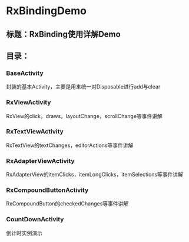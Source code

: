 # RxBindingDemo
## 标题：RxBinding使用详解Demo  
## 目录：
### BaseActivity
封装的基本Activity，主要是用来统一对Disposable进行add与clear
### RxViewActivity
RxView的click，draws，layoutChange，scrollChange等事件讲解
### RxTextViewActivity
RxTextView的textChanges，editorActions等事件讲解
### RxAdapterViewActivity
RxAdapterView的itemClicks，itemLongClicks，itemSelections等事件讲解
### RxCompoundButtonActivity
RxCompoundButton的checkedChanges等事件讲解
### CountDownActivity
倒计时实例演示

